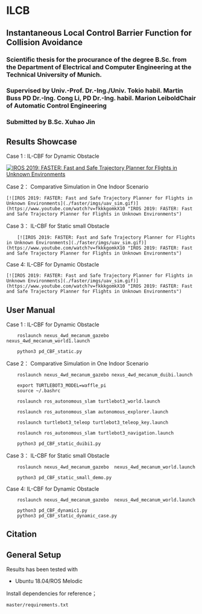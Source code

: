 # ILCB
## **Instantaneous Local Control Barrier Function for Collision Avoidance**

### **Scientific thesis for the procurance of the degree B.Sc. from the Department of Electrical and Computer Engineering at the Technical University of Munich.**

### **Supervised by Univ.-Prof. Dr.-Ing./Univ. Tokio habil. Martin Buss PD Dr.-Ing. Cong Li, PD Dr.-Ing. habil. Marion LeiboldChair of Automatic Control Engineering**
### **Submitted by B.Sc. Xuhao Jin**


## Results Showcase
Case 1 :
	IL-CBF for Dynamic Obstacle

[![IROS 2019: FASTER: Fast and Safe Trajectory Planner for Flights in Unknown Environments](./faster/imgs/uav_sim.gif)](https://www.youtube.com/watch?v=fkkkgomkX10 "IROS 2019: FASTER: Fast and Safe Trajectory Planner for Flights in Unknown Environments")     



Case 2：
	Comparative Simulation in One Indoor Scenario

	[![IROS 2019: FASTER: Fast and Safe Trajectory Planner for Flights in Unknown Environments](./faster/imgs/uav_sim.gif)](https://www.youtube.com/watch?v=fkkkgomkX10 "IROS 2019: FASTER: Fast and Safe Trajectory Planner for Flights in Unknown Environments")    

Case 3：
	IL-CBF for Static small Obstacle

		[![IROS 2019: FASTER: Fast and Safe Trajectory Planner for Flights in Unknown Environments](./faster/imgs/uav_sim.gif)](https://www.youtube.com/watch?v=fkkkgomkX10 "IROS 2019: FASTER: Fast and Safe Trajectory Planner for Flights in Unknown Environments")    

  
Case 4:
	IL-CBF for Dynamic Obstacle

	[![IROS 2019: FASTER: Fast and Safe Trajectory Planner for Flights in Unknown Environments](./faster/imgs/uav_sim.gif)](https://www.youtube.com/watch?v=fkkkgomkX10 "IROS 2019: FASTER: Fast and Safe Trajectory Planner for Flights in Unknown Environments")    


## User Manual

Case 1 :
	IL-CBF for Dynamic Obstacle
 
		roslaunch nexus_4wd_mecanum_gazebo  nexus_4wd_mecanum_world1.launch

		python3 pd_CBF_static.py


Case 2：
	Comparative Simulation in One Indoor Scenario

		roslaunch nexus_4wd_mecanum_gazebo nexus_4wd_mecanum_duibi.launch

		export TURTLEBOT3_MODEL=waffle_pi
		source ~/.bashrc

		roslaunch ros_autonomous_slam turtlebot3_world.launch
	
		roslaunch ros_autonomous_slam autonomous_explorer.launch

		roslaunch turtlebot3_teleop turtlebot3_teleop_key.launch

		roslaunch ros_autonomous_slam turtlebot3_navigation.launch
	
		python3 pd_CBF_static_duibi1.py

Case 3：
	IL-CBF for Static small Obstacle

		roslaunch nexus_4wd_mecanum_gazebo  nexus_4wd_mecanum_world.launch

		python3 pd_CBF_static_small_demo.py 
Case 4:
	IL-CBF for Dynamic Obstacle

		roslaunch nexus_4wd_mecanum_gazebo  nexus_4wd_mecanum_world.launch

		python3 pd_CBF_dynamic1.py
		python3 pd_CBF_static_dynamic_case.py






## Citation

## General Setup
Results has been tested with 
* Ubuntu 18.04/ROS Melodic 

Install dependencies for reference；

	master/requirements.txt


